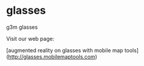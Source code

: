 glasses
=======

g3m glasses

Visit our web page:

[augmented reality on glasses with mobile map tools] (http://glasses.mobilemaptools.com)

